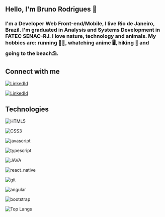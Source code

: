## Hello, I'm Bruno Rodrigues 👋

### I'm a Developer Web Front-end/Mobile, I live Rio de Janeiro, Brazil. I'm graduated in Analysis and Systems Development in FATEC SENAC-RJ. I love nature, technology and animals. My hobbies are: running 🏃‍♀️, whatching anime 🖥️, hiking 🚶 and going to the beach⛱️. ###

## Connect with me

[![LinkedId](https://img.shields.io/badge/LinkedIn-0077B5?style=for-the-badge&logo=linkedin&logoColor=white)](https://www.linkedin.com/in/bruno-rodrigues-01252a212/)

[![LinkedId](https://img.shields.io/badge/Gmail-D14836?style=for-the-badge&logo=gmail&logoColor=white)](bruno.brd73@gmail.com)

## Technologies

![HTML5](https://img.shields.io/badge/Html5-1e1e1e?style=for-the-badge&logo=html5)


![CSS3](https://img.shields.io/badge/CSS3-1e1e1e?style=for-the-badge&logo=css3&logoColor=264CE4)

![javascript](https://img.shields.io/badge/javascript-1e1e1e?style=for-the-badge&logo=javascript)

![typescript](https://img.shields.io/badge/typescript-1e1e1e?style=for-the-badge&logo=typescript)

![JAVA](https://img.shields.io/badge/JAVA-1e1e1e?style=for-the-badge)

![react_native](https://img.shields.io/badge/react_native-1e1e1e?style=for-the-badge&logo=react)

![git](https://img.shields.io/badge/git-1e1e1e?style=for-the-badge&logo=git)

![angular](https://img.shields.io/badge/angular-1e1e1e?style=for-the-badge&logo=angular&logoColor=CD0000)

![bootstrap](https://img.shields.io/badge/bootstrap-1e1e1e?style=for-the-badge&logo=bootstrap&logoColor=bootsrap&)

![Top Langs](https://github-readme-stats-git-masterrstaa-rickstaa.vercel.app/api/top-langs/?username=brunodias-r&layout=compact&bg_color=1e1e1e&border_color=30A3DC&title_color=30A3DC&text_color=FFF)
